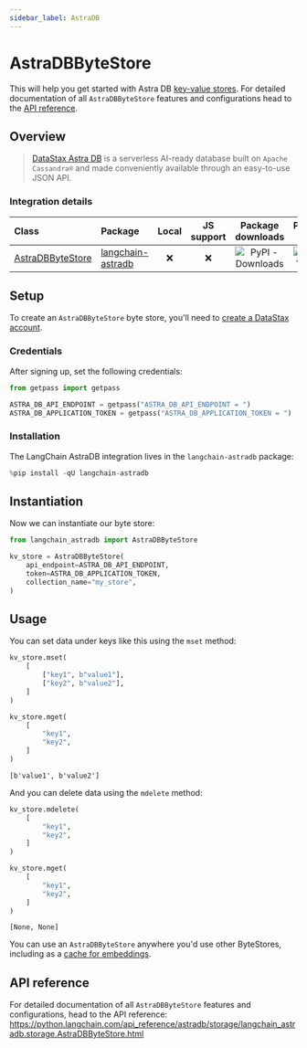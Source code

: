 ```yaml
---
sidebar_label: AstraDB
---
```


# AstraDBByteStore

This will help you get started with Astra DB [key-value stores](/oss/concepts/key_value_stores). For detailed documentation of all `AstraDBByteStore` features and configurations head to the [API reference](https://python.langchain.com/api_reference/astradb/storage/langchain_astradb.storage.AstraDBByteStore.html).

## Overview

> [DataStax Astra DB](https://docs.datastax.com/en/astra-db-serverless/index.html) is a serverless 
> AI-ready database built on `Apache Cassandra®` and made conveniently available 
> through an easy-to-use JSON API.

### Integration details

| Class | Package | Local | JS support | Package downloads | Package latest |
| :--- | :--- | :---: | :---: |  :---: | :---: |
| [AstraDBByteStore](https://python.langchain.com/api_reference/astradb/storage/langchain_astradb.storage.AstraDBByteStore.html) | [langchain-astradb](https://python.langchain.com/api_reference/astradb/index.html) | ❌ | ❌ | ![PyPI - Downloads](https://img.shields.io/pypi/dm/langchain_astradb?style=flat-square&label=%20) | ![PyPI - Version](https://img.shields.io/pypi/v/langchain_astradb?style=flat-square&label=%20) |

## Setup

To create an `AstraDBByteStore` byte store, you'll need to [create a DataStax account](https://www.datastax.com/products/datastax-astra).

### Credentials

After signing up, set the following credentials:


```python
from getpass import getpass

ASTRA_DB_API_ENDPOINT = getpass("ASTRA_DB_API_ENDPOINT = ")
ASTRA_DB_APPLICATION_TOKEN = getpass("ASTRA_DB_APPLICATION_TOKEN = ")
```

### Installation

The LangChain AstraDB integration lives in the `langchain-astradb` package:


```python
%pip install -qU langchain-astradb
```

## Instantiation

Now we can instantiate our byte store:


```python
from langchain_astradb import AstraDBByteStore

kv_store = AstraDBByteStore(
    api_endpoint=ASTRA_DB_API_ENDPOINT,
    token=ASTRA_DB_APPLICATION_TOKEN,
    collection_name="my_store",
)
```

## Usage

You can set data under keys like this using the `mset` method:


```python
kv_store.mset(
    [
        ["key1", b"value1"],
        ["key2", b"value2"],
    ]
)

kv_store.mget(
    [
        "key1",
        "key2",
    ]
)
```



```output
[b'value1', b'value2']
```


And you can delete data using the `mdelete` method:


```python
kv_store.mdelete(
    [
        "key1",
        "key2",
    ]
)

kv_store.mget(
    [
        "key1",
        "key2",
    ]
)
```



```output
[None, None]
```


You can use an `AstraDBByteStore` anywhere you'd use other ByteStores, including as a [cache for embeddings](/oss/how-to/caching_embeddings).

## API reference

For detailed documentation of all `AstraDBByteStore` features and configurations, head to the API reference: https://python.langchain.com/api_reference/astradb/storage/langchain_astradb.storage.AstraDBByteStore.html
